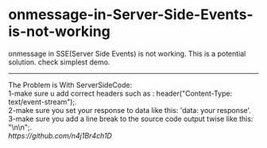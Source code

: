 # onmessage-in-Server-Side-Events-is-not-working
onmessage in SSE(Server Side Events) is not working. This is a potential solution. check simplest demo.
<hr />
The Problem is With ServerSideCode:<br />
1-make sure u add correct headers such as : header("Content-Type: text/event-stream");.<br />
2-make sure you set your response to data like this: 'data: your response'.<br />
3-make sure you add a line break to the source code output twise like this: "\n\n";.<br />
 <i>https://github.com/n4j1Br4ch1D</i>
